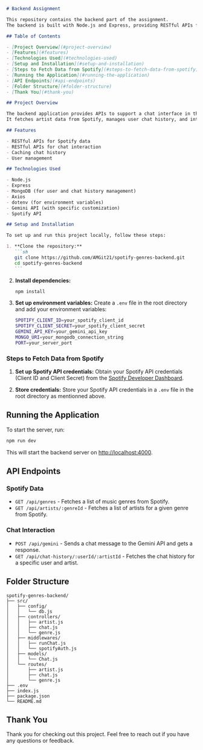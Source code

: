 ````markdown
# Backend Assignment

This repository contains the backend part of the assignment.
The backend is built with Node.js and Express, providing RESTful APIs for interacting with the frontend and fetching data from external sources like Spotify and Gemini.

## Table of Contents

- [Project Overview](#project-overview)
- [Features](#features)
- [Technologies Used](#technologies-used)
- [Setup and Installation](#setup-and-installation)
- [Steps to Fetch Data from Spotify](#steps-to-fetch-data-from-spotify)
- [Running the Application](#running-the-application)
- [API Endpoints](#api-endpoints)
- [Folder Structure](#folder-structure)
- [Thank You](#thank-you)

## Project Overview

The backend application provides APIs to support a chat interface in the frontend.
It fetches artist data from Spotify, manages user chat history, and interacts with an AI for chat responses.

## Features

- RESTful APIs for Spotify data
- RESTful APIs for chat interaction
- Caching chat history
- User management

## Technologies Used

- Node.js
- Express
- MongoDB (for user and chat history management)
- Axios
- dotenv (for environment variables)
- Gemini API (with specific customization)
- Spotify API

## Setup and Installation

To set up and run this project locally, follow these steps:

1. **Clone the repository:**
   ```sh
   git clone https://github.com/AMGit21/spotify-genres-backend.git
   cd spotify-genres-backend
   ```
````

2. **Install dependencies:**

   ```sh
   npm install
   ```

3. **Set up environment variables:**
   Create a `.env` file in the root directory and add your environment variables:
   ```sh
   SPOTIFY_CLIENT_ID=your_spotify_client_id
   SPOTIFY_CLIENT_SECRET=your_spotify_client_secret
   GEMINI_API_KEY=your_gemini_api_key
   MONGO_URI=your_mongodb_connection_string
   PORT=your_server_port
   ```

### Steps to Fetch Data from Spotify

1. **Set up Spotify API credentials:**
   Obtain your Spotify API credentials (Client ID and Client Secret) from the [Spotify Developer Dashboard](https://developer.spotify.com/dashboard/applications).

2. **Store credentials:**
   Store your Spotify API credentials in a `.env` file in the root directory as mentionned above.

## Running the Application

To start the server, run:

```sh
npm run dev
```

This will start the backend server on [http://localhost:4000](http://localhost:4000).

## API Endpoints

### Spotify Data

- `GET /api/genres` - Fetches a list of music genres from Spotify.
- `GET /api/artists/:genreId` - Fetches a list of artists for a given genre from Spotify.

### Chat Interaction

- `POST /api/gemini` - Sends a chat message to the Gemini API and gets a response.
- `GET /api/chat-history/:userId/:artistId` - Fetches the chat history for a specific user and artist.

## Folder Structure

```
spotify-genres-backend/
├── src/
│   ├── config/
│   │   └── db.js
│   ├── controllers/
│   │   ├── artist.js
│   │   ├── chat.js
│   │   └── genre.js
│   ├── middlewares/
│   │   ├── runChat.js
│   │   └── spotifyAuth.js
│   ├── models/
│   │   └── Chat.js
│   └── routes/
│       ├── artist.js
│       ├── chat.js
│       └── genre.js
├── .env
├── index.js
├── package.json
└── README.md
```

## Thank You

Thank you for checking out this project. Feel free to reach out if you have any questions or feedback.

```

```
